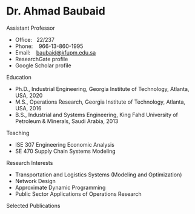 #  Dr. Ahmad Baubaid

Assistant Professor

- Office:   22/237
- Phone:    966-13-860-1995
- Email:    baubaid@kfupm.edu.sa
- ResearchGate profile
- Google Scholar profile

​Education

- Ph.D., Industrial Engineering, Georgia Institute of Technology, Atlanta, USA, 2020
- M.S., Operations Research, Georgia Institute of Technology, Atlanta, USA, 2016
- B.S., Industrial and Systems Engineering, King Fahd University of Petroleum & Minerals, Saudi Arabia, 2013

Teaching

- ISE 307 Engineering Economic Analysis
- SE 470 Supply Chain Systems Modeling

Research Interests

- Transportation and Logistics Systems (Modeling and Optimization)
- Network Design
- Approximate Dynamic Programming
- Public Sector Applications of Operations Research

Selected Publications

